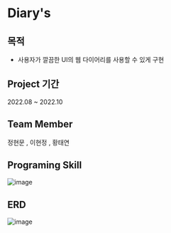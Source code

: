 # Diary's


## 목적
* 사용자가 깔끔한 UI의 웹 다이어리를 사용할 수 있게 구현 

## Project 기간
2022.08 ~ 2022.10

## Team Member
정현문 , 이현정 , 황태연

## Programing Skill
![image](https://user-images.githubusercontent.com/63546807/197484483-6e375d45-b2a7-49bb-a395-c1a46ea77cf0.png)

## ERD
![image](https://user-images.githubusercontent.com/63546807/197484603-8dd25021-e509-4531-aaa5-935670325bd9.png)




